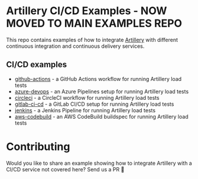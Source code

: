 # Artillery CI/CD Examples - NOW MOVED TO MAIN EXAMPLES REPO

This repo contains examples of how to integrate [Artillery](https://artillery.io/) with different continuous integration and continuous delivery services.

## CI/CD examples

- [github-actions](./github-actions) - a GitHub Actions workflow for running Artillery load tests
- [azure-devops](./azure-devops) - an Azure Pipelines setup for running Artillery load tests
- [circleci](./circleci) - a CircleCI workflow for running Artillery load tests
- [gitlab-ci-cd](./gitlab-ci-cd) - a GitLab CI/CD setup for running Artillery load tests
- [jenkins](./jenkins) - a Jenkins Pipeline for running Artillery load tests
- [aws-codebuild](./aws-codebuild) - an AWS CodeBuild buildspec for running Artillery load tests

# Contributing

Would you like to share an example showing how to integrate Artillery with a CI/CD service not covered here? Send us a PR 💜
